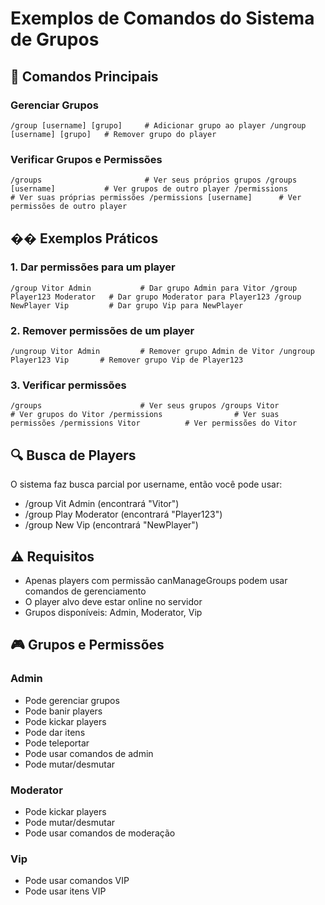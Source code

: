 # Exemplos de Comandos do Sistema de Grupos

## 🎯 Comandos Principais

### Gerenciar Grupos
`
/group [username] [grupo]     # Adicionar grupo ao player
/ungroup [username] [grupo]   # Remover grupo do player
`

### Verificar Grupos e Permissões
`
/groups                       # Ver seus próprios grupos
/groups [username]           # Ver grupos de outro player
/permissions                 # Ver suas próprias permissões
/permissions [username]      # Ver permissões de outro player
`

## �� Exemplos Práticos

### 1. Dar permissões para um player
`
/group Vitor Admin           # Dar grupo Admin para Vitor
/group Player123 Moderator   # Dar grupo Moderator para Player123
/group NewPlayer Vip         # Dar grupo Vip para NewPlayer
`

### 2. Remover permissões de um player
`
/ungroup Vitor Admin         # Remover grupo Admin de Vitor
/ungroup Player123 Vip       # Remover grupo Vip de Player123
`

### 3. Verificar permissões
`
/groups                      # Ver seus grupos
/groups Vitor               # Ver grupos do Vitor
/permissions                # Ver suas permissões
/permissions Vitor          # Ver permissões do Vitor
`

## 🔍 Busca de Players

O sistema faz busca parcial por username, então você pode usar:
- /group Vit Admin (encontrará "Vitor")
- /group Play Moderator (encontrará "Player123")
- /group New Vip (encontrará "NewPlayer")

## ⚠️ Requisitos

- Apenas players com permissão canManageGroups podem usar comandos de gerenciamento
- O player alvo deve estar online no servidor
- Grupos disponíveis: Admin, Moderator, Vip

## 🎮 Grupos e Permissões

### Admin
- Pode gerenciar grupos
- Pode banir players
- Pode kickar players
- Pode dar itens
- Pode teleportar
- Pode usar comandos de admin
- Pode mutar/desmutar

### Moderator
- Pode kickar players
- Pode mutar/desmutar
- Pode usar comandos de moderação

### Vip
- Pode usar comandos VIP
- Pode usar itens VIP
